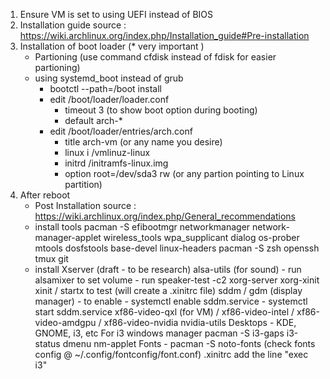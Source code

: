 1) Ensure VM is set to using UEFI instead of BIOS
2) Installation guide source : https://wiki.archlinux.org/index.php/Installation_guide#Pre-installation
3) Installation of boot loader (* very important )
	- Partioning (use command cfdisk instead of fdisk for easier partioning)
	- using systemd_boot instead of grub
		- bootctl --path=/boot install
		- edit /boot/loader/loader.conf 
			- timeout 3 (to show boot option during booting)
			- default arch-*
		- edit /boot/loader/entries/arch.conf
			- title 	arch-vm (or any name you desire)
			- linux i	/vmlinuz-linux
			- initrd 	/initramfs-linux.img
			- option	root=/dev/sda3 rw (or any partion pointing to Linux partition)
4) After reboot
	- Post Installation source : https://wiki.archlinux.org/index.php/General_recommendations
	- install tools
		pacman -S efibootmgr networkmanager network-manager-applet wireless_tools wpa_supplicant dialog os-prober mtools dosfstools base-devel linux-headers
		pacman -S zsh openssh tmux git
	- install Xserver (draft - to be research)
		alsa-utils (for sound)
			- run alsamixer to set volume
			- run speaker-test -c2
		xorg-server xorg-xinit
			xinit / startx to test (will create a .xinitrc file)
		sddm / gdm (display manager)
			- to enable 	- systemctl enable sddm.service 
					- systemctl start sddm.service
		xf86-video-qxl (for VM) / xf86-video-intel / xf86-video-amdgpu / xf86-video-nvidia nvidia-utils
		Desktops - KDE, GNOME, i3, etc
			For i3 windows manager
				pacman -S i3-gaps i3-status dmenu nm-applet
				Fonts - pacman -S noto-fonts (check fonts config @ ~/.config/fontconfig/font.conf)
				.xinitrc add the line "exec i3"
		
	
